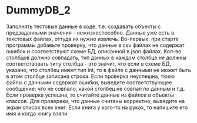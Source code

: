 # DummyDB_2
Заполнять тестовые данные в коде, т.е. создавать объекты с предзаданными значения - нежизнеспособно. Данные уже есть в текстовых файлах, оттуда их нужно извлечь.
Во-первых, при старте программы добавьте проверку, что данные в csv файлах не содержат ошибок и соответствуют схеме БД, описанной в json файлах. Кол-во столбцов должно совпадать, тип данных в каждом столбце не должны соответствовать типу столбца - это значит, что если в схеме БД, указано, что столбец имеет тип int, то в файле с данными не может быть в этом столбце записана строка.
Если проверка неуспешна, тюкю файлы с данными содержат ошибки, выведите соответствующее сообщение: что не совпало, какой столбец не совпал по данным и т.д.
Если проверка успешна, то считайте данные из файлов в объекты классов. Для провереки, что данные считаны корректно, выведите на экран список всех книг. Если книга у кого-то на руках, то напишите его имя и когда книгу взяли.
